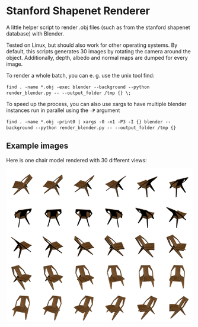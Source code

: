 # Stanford Shapenet Renderer

A little helper script to render .obj files (such as from the stanford shapenet database) with Blender.

Tested on Linux, but should also work for other operating systems. 
By default, this scripts generates 30 images by rotating the camera around the object. 
Additionally, depth, albedo and normal maps are dumped for every image.

To render a whole batch, you can e. g. use the unix tool find:

    find . -name *.obj -exec blender --background --python render_blender.py -- --output_folder /tmp {} \;

To speed up the process, you can also use xargs to have multiple blender instances run in parallel using the `-P` argument

    find . -name *.obj -print0 | xargs -0 -n1 -P3 -I {} blender --background --python render_blender.py -- --output_folder /tmp {}

## Example images

Here is one chair model rendered with 30 different views:

![Chairs](examples/out_without_specular.png)
